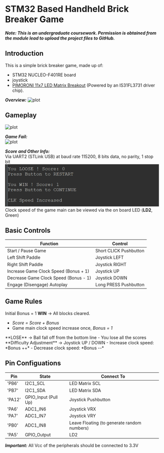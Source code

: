 # STM32 Based Handheld Brick Breaker Game
***Note: This is an undergraduate coursework. Permission is obtained from the module lead to upload the project files to GitHub.***

## Introduction
This is a simple brick breaker game, made up of:
- STM32 NUCLEO-F401RE board
- joystick
- [PIMORONI 11x7 LED Matrix Breakout](https://shop.pimoroni.com/products/11x7-led-matrix-breakout?variant=21791690752083) (Powered by an IS31FL3731 driver chip).

***Overview:***
![plot](./Images/Overall.jpg)

## Gameplay
![plot](./Images/gameplay.gif)

***Game Fail:***\
![plot](./Images/fail.gif)

***Score and Other Info:***\
Via UART2 (STLink USB) at baud rate 115200, 8 bits data, no parity, 1 stop bit\
![plot](./Images/SystemInfo.png)\
Clock speed of the game main can be viewed via the on board LED (**LD2**, Green)

## Basic Controls
| Function | Control |
| --- | --- |
| Start / Pause Game | Short CLICK Pushbutton |
| Left Shift Paddle | Joystick LEFT |
| Right Shift Paddle | Joystick RIGHT |
| Increase Game Clock Speed (Bonus + 1) | Joystick UP |
| Decrease Game Clock Speed (Bonus - 1) | Joystick DOWN |
| Engage (Disengage) Autoplay | Long PRESS Pushbutton |

## Game Rules
Initial Bonus = 1
<a/>
**WIN** -> All blocks cleared.
- *Score = Score + Bonus*
- Game main clock speed increase once, *Bonus = 1*
<a/>
**LOSE** -> Ball fall off from the bottom line
- You lose all the scores
<a/>
**Difficulty Adjustment** -> Joystick UP / DOWN
- Increase clock speed: *Bonus ++*
- Decrease clock speed: *Bonus --*

## Pin Configuations
| Pin | State | Connect To |
| --- | --- | --- |
| 'PB6' | I2C1_SCL | LED Matrix SCL |
| 'PB7' | I2C1_SDA | LED Matrix SDA |
| 'PA12' | GPIO_Input (Pull Up) | Joystick Pushbutton |
| 'PA6' | ADC1_IN6 | Joystick VRX |
| 'PA7' | ADC1_IN7 | Joystick VRY |
| 'PB0' | ADC1_IN8 | Leave Floating (to generate random numbers) |
| 'PA5' | GPIO_Output | LD2 |

***Important:*** All Vcc of the peripherals should be connected to 3.3V
